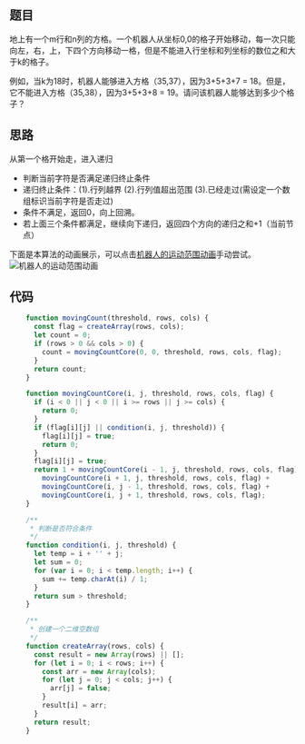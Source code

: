 ## 题目
地上有一个m行和n列的方格。一个机器人从坐标0,0的格子开始移动，每一次只能向左，右，上，下四个方向移动一格，但是不能进入行坐标和列坐标的数位之和大于k的格子。

例如，当k为18时，机器人能够进入方格（35,37），因为3+5+3+7 = 18。但是，它不能进入方格（35,38），因为3+5+3+8 = 19。请问该机器人能够达到多少个格子？

## 思路

从第一个格开始走，进入递归
- 判断当前字符是否满足递归终止条件
- 递归终止条件：(1).行列越界 (2).行列值超出范围 (3).已经走过(需设定一个数组标识当前字符是否走过)
- 条件不满足，返回0，向上回溯。
- 若上面三个条件都满足，继续向下递归，返回四个方向的递归之和+1（当前节点）

下面是本算法的动画展示，可以点击[机器人的运动范围动画](https://www.lisq.xyz/demo/机器人的运动范围.html)手动尝试。
![机器人的运动范围动画](../dist/img/机器人运动范围.gif)

## 代码

```js
    function movingCount(threshold, rows, cols) {
      const flag = createArray(rows, cols);
      let count = 0;
      if (rows > 0 && cols > 0) {
        count = movingCountCore(0, 0, threshold, rows, cols, flag);
      }
      return count;
    }

    function movingCountCore(i, j, threshold, rows, cols, flag) {
      if (i < 0 || j < 0 || i >= rows || j >= cols) {
        return 0;
      }
      if (flag[i][j] || condition(i, j, threshold)) {
        flag[i][j] = true;
        return 0;
      }
      flag[i][j] = true;
      return 1 + movingCountCore(i - 1, j, threshold, rows, cols, flag) +
        movingCountCore(i + 1, j, threshold, rows, cols, flag) +
        movingCountCore(i, j - 1, threshold, rows, cols, flag) +
        movingCountCore(i, j + 1, threshold, rows, cols, flag);
    }

    /**
     * 判断是否符合条件
     */
    function condition(i, j, threshold) {
      let temp = i + '' + j;
      let sum = 0;
      for (var i = 0; i < temp.length; i++) {
        sum += temp.charAt(i) / 1;
      }
      return sum > threshold;
    }

    /**
     * 创建一个二维空数组
     */
    function createArray(rows, cols) {
      const result = new Array(rows) || [];
      for (let i = 0; i < rows; i++) {
        const arr = new Array(cols);
        for (let j = 0; j < cols; j++) {
          arr[j] = false;
        }
        result[i] = arr;
      }
      return result;
    }
```